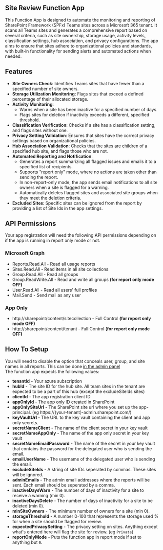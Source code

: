 ##  Site Review Function App
This Function App is designed to automate the monitoring and reporting of SharePoint Framework (SPFx) Teams sites across a Microsoft 365 tenant. It scans all Teams sites and generates a comprehensive report based on several criteria, such as site ownership, storage usage, activity levels, classification settings, hub association, and privacy configurations. The app aims to ensure that sites adhere to organizational policies and standards, with built-in functionality for sending alerts and automated actions when needed.
## Features
 - **Site Owners Check**: Identifies Teams sites that have fewer than a specified number of site owners.
  -   **Storage Utilization Monitoring**: Flags sites that exceed a defined percentage of their allocated storage.
-   **Activity Monitoring**:
    -   Warns when a site has been inactive for a specified number of days.
    -   Flags sites for deletion if inactivity exceeds a different, specified threshold.
-   **Classification Verification**: Checks if a site has a classification setting, and flags sites without one.
-   **Privacy Setting Validation**: Ensures that sites have the correct privacy settings based on organizational policies.
-   **Hub Association Validation**: Checks that the sites are children of a specified hub site, and flags those who are not.
-   **Automated Reporting and Notification**:
    -   Generates a report summarizing all flagged issues and emails it to a specified list of recipients.
    -   Supports "report only" mode, where no actions are taken other than sending the report.
    -   In non-report-only mode, the app sends email notifications to all site owners when a site is flagged for a warning.
    -   Automatically deletes flagged sites and associated site groups when they meet the deletion criteria.
-  **Excluded Sites**: Specific sites can be ignored from the report by providing a list of Site Ids in the app settings.
##  API Permissions
Your app registration will need the following API permissions depending on if the app is running in report only mode or not.
### Microsoft Graph
- Reports.Read.All - Read all usage reports
- Sites.Read.All - Read items in all site collections
- Group.Read.All - Read all groups
- Group.ReadWrite.All - Read and write all groups **(for report only mode OFF)**
- User.Read.All - Read all users' full profiles
- Mail.Send - Send mail as any user
### App Only
- http://sharepoint/content/sitecollection - Full Control **(for report only mode OFF)**
- http://sharepoint/content/tenant - Full Control **(for report only mode OFF)**
## How To Setup
You will need to disable the option that conceals user, group, and site names in all reports. This can be done [in the admin panel](https://admin.microsoft.com/AdminPortal/Home#/Settings/Services/:/Settings/L1/Reports)\
The function app expects the following values:
- **tenantId** - Your azure subscription
- **hubId** - The site ID for the hub site. All team sites in the tenant are expected to be a part of this hub (except the excludeSiteIds sites)
- **clientId** - The app registration client ID
- **appOnlyId** - The app only ID created in SharePoint
- **appOnlySiteUrl** - The SharePoint site url where you set up the app-principal. (eg https://{your-tenant}-admin.sharepoint.com/)
- **keyVaultUrl** - The URL to the key vault containing the client and app only secrets.
- **secretNameClient** - The name of the client secret in your key vault
- **secretNameAppOnly** - The name of the app only secret in your key vault
- **secretNameEmailPassword** - The name of the secret in your key vault that contains the password for the delegated user who is sending the email.
- **emailUserName** - The username of the delegated user who is sending the email.
- **excludeSiteIds** - A string of site IDs seperated by commas. These sites will be ignored.
- **adminEmails** - The admin email addresses where the reports will be sent. Each email should be seperated by a comma.
- **inactiveDaysWarn** - The number of days of inactivity for a site to receive a warning (min 0).
- **inactiveDaysDelete** - The number of days of inactivity for a site to be deleted (min 0).
- **minSiteOwners** - The minimum number of owners for a site (min 0).
- **storageThreshold** - A number 0-100 that represents the storage used % for when a site should be flagged for review.
- **expectedPrivacySetting** - The privacy setting on sites. Anything except what's entered here will flag the site for review. (eg `Private`)
- **reportOnlyMode** - Puts the function app in report mode if set to anything but `0`.